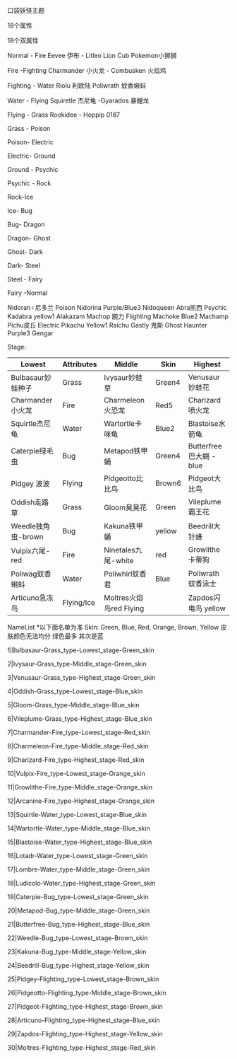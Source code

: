 口袋妖怪主题

18个属性 

18个双属性

Normal - Fire Eevee 伊布 - Litleo Lion Cub Pokemon小狮狮

Fire -Fighting Charmander 小火龙 - Combusken 火焰鸡

Fighting - Water Riolu 利欧陆 Poliwrath 蚊香蝌蚪

Water - Flying Squiretle 杰尼龟 -Gyarados 暴鲤龙

Flying - Grass Rookidee - Hoppip 0187 

Grass - Poison

Poison- Electric

Electric- Ground

Ground - Psychic

Psychic - Rock

Rock-Ice

Ice- Bug

Bug- Dragon

Dragon- Ghost 

Ghost- Dark

Dark- Steel

Steel - Fairy

Fairy -Normal

Nidoran♀尼多兰  Poison  Nidorina  Purple/Blue3  Nidoqueen  Abra凯西  Psychic  Kadabra  yellow1  Alakazam  Machop 腕力  Flighting  Machoke  Blue2  Machamp  Pichu皮丘  Electric  Pikachu  Yellow1  Raichu  Gastly 鬼斯  Ghost  Haunter  Purple3  Gengar

Stage:

| Lowest             | Attributes | Middle                  | Skin   | Highest                |
| ------------------ | ---------- | ----------------------- | ------ | ---------------------- |
| Bulbasaur妙蛙种子  | Grass      | Ivysaur妙蛙草           | Green4 | Venusaur妙蛙花         |
| Charmander小火龙   | Fire       | Charmeleon火恐龙        | Red5   | Charizard喷火龙        |
| Squirtle杰尼龟     | Water      | Wartortle卡咪龟         | Blue2  | Blastoise水箭龟        |
| Caterpie绿毛虫     | Bug        | Metapod铁甲蛹           | Green4 | Butterfree巴大蝴 -blue |
| Pidgey 波波        | Flying     | Pidgeotto比比鸟         | Brown6 | Pidgeot大比鸟          |
| Oddish走路草       | Grass      | Gloom臭臭花             | Green  | Vileplume霸王花        |
| Weedle独角虫-brown | Bug        | Kakuna铁甲蛹            | yellow | Beedrill大针蜂         |
| Vulpix六尾-red     | Fire       | Ninetales九尾-white     | red    | Growlithe卡蒂狗        |
| Poliwag蚊香蝌蚪    | Water      | Poliwhirl蚊香君         | Blue   | Poliwrath蚊香泳士      |
| Articuno急冻鸟     | Flying/Ice | Moltres火焰鸟red Flying |        | Zapdos闪电鸟 yellow    |





NameList *以下面名单为准 Skin: Green, Blue, Red, Orange, Brown, Yellow 皮肤颜色无法均分 绿色最多 其次是蓝 

1|Bulbasaur-Grass_type-Lowest_stage-Green_skin

2|Ivysaur-Grass_type-Middle_stage-Green_skin

3|Venusaur-Grass_type-Highest_stage-Green_skin

4|Oddish-Grass_type-Lowest_stage-Blue_skin

5|Gloom-Grass_type-Middle_stage-Blue_skin

6|Vileplume-Grass_type-Highest_stage-Blue_skin

7|Charmander-Fire_type-Lowest_stage-Red_skin

8|Charmeleon-Fire_type-Middle_stage-Red_skin

9|Charizard-Fire_type-Highest_stage-Red_skin

10|Vulpix-Fire_type-Lowest_stage-Orange_skin

11|Growlithe-Fire_type-Middle_stage-Orange_skin

12|Arcanine-Fire_type-Highest_stage-Orange_skin

13|Squirtle-Water_type-Lowest_stage-Blue_skin

14|Wartortle-Water_type-Middle_stage-Blue_skin

15|Blastoise-Water_type-Highest_stage-Blue_skin

16|Lotadr-Water_type-Lowest_stage-Green_skin

17|Lombre-Water_type-Middle_stage-Green_skin

18|Ludicolo-Water_type-Highest_stage-Green_skin

19|Caterpie-Bug_type-Lowest_stage-Green_skin

20|Metapod-Bug_type-Middle_stage-Green_skin

21|Butterfree-Bug_type-Highest_stage-Blue_skin

22|Weedle-Bug_type-Lowest_stage-Brown_skin

23|Kakuna-Bug_type-Middle_stage-Yellow_skin

24|Beedrill-Bug_type-Highest_stage-Yellow_skin

25|Pidgey-Flighting_type-Lowest_stage-Brown_skin

26|Pidgeotto-Flighting_type-Middle_stage-Brown_skin

27|Pidgeot-Flighting_type-Highest_stage-Brown_skin

28|Articuno-Flighting_type-Highest_stage-Blue_skin

29|Zapdos-Flighting_type-Highest_stage-Yellow_skin

30|Moltres-Flighting_type-Highest_stage-Red_skin